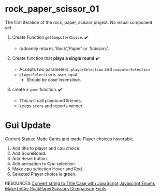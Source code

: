 # rock_paper_scissor_01
The first iteration of the rock, paper, scissor project. No visual component yet.

1. Create Function `getComputerChoice`. :heavy_check_mark:
    - radnomly returns 'Rock','Paper' or 'Scissors'. 

2. Create function that **plays a single round** :heavy_check_mark:
    - Accepts two parameters: `playerSelection` and `computerSelection`
    - `playerSelection` is user input. 
        -  Should be case insensitive.

3. create a `game` function. :heavy_check_mark:
    - This will call playround **5** times. 
    - keeps `score` and reports winner.

# Gui Update

Current Status: Made Cards and made Player choices hoverable.
1. Add title to player and cpu choice.
2. Add ScoreBoard.
3. Add Reset button.
4. Add animation to Cpu selection.
5. Make cpu selection Hover and Red.
6. Selected Player choice is green.

RESOURCES
[Convert string to Title Case with JavaScript](https://stackoverflow.com/questions/196972/convert-string-to-title-case-with-javascript)
[Javascript Enums](https://masteringjs.io/tutorials/fundamentals/enum)
[Make better RockPaperScissors Comparison](https://stackoverflow.com/questions/53730900/more-efficient-choice-comparison-for-rock-paper-scissors)
[Fonts](https://stackoverflow.com/questions/33649957/how-to-set-the-font-family-like-a-digital-clock-css)
